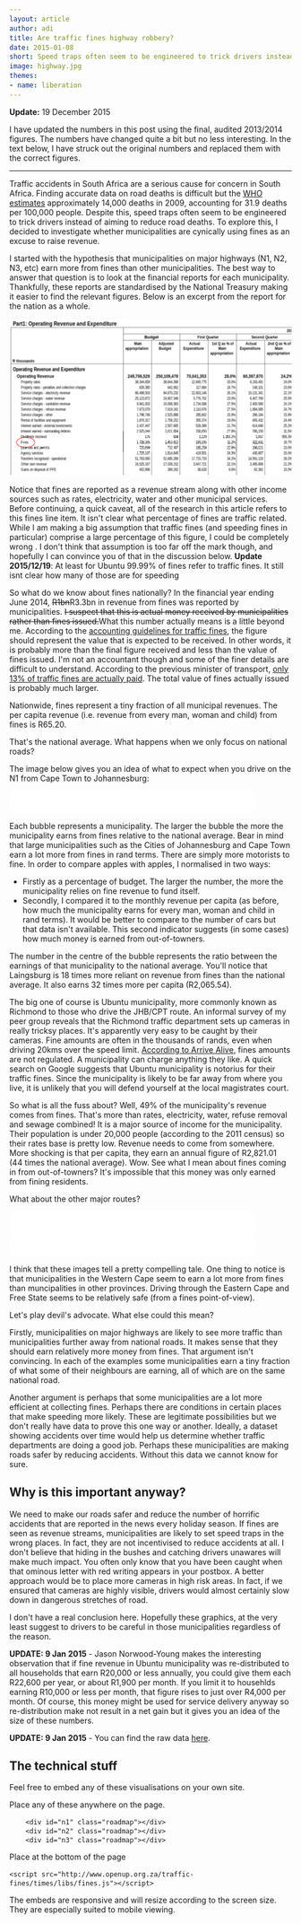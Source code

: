 ```yaml
---
layout: article
author: adi
title: Are traffic fines highway robbery?
date: 2015-01-08
short: Speed traps often seem to be engineered to trick drivers instead of aiming to reduce road deaths. I decided to investigate whether municipalities are cynically using fines as an excuse to raise revenue
image: highway.jpg
themes:
- name: liberation
---
```

<style>
    .roadmap {
        max-width: 400px;
        padding: 20px;
        border-radius: 10px;
        background-color: white;
    }
</style>

<strong>Update:</strong> 19 December 2015

I have updated the numbers in this post using the final, audited 2013/2014 figures. The numbers have changed quite a bit but no less interesting. In the text below, I have struck out the original numbers and replaced them with the correct figures.

-----

Traffic accidents in South Africa are a serious cause for concern in South Africa. Finding accurate data on road deaths is difficult but the [WHO estimates](http://www.who.int/iris/bitstream/10665/78256/1/9789241564564_eng.pdf) approximately 14,000 deaths in 2009, accounting for 31.9 deaths per 100,000 people. Despite this, speed traps often seem to be engineered to trick drivers instead of aiming to reduce road deaths. To explore this, I decided to investigate whether municipalities are cynically using fines as an excuse to raise revenue.

I started with the hypothesis that municipalities on major highways (N1, N2, N3, etc) earn more from fines than other municipalities. The best way to answer that question is to look at the financial reports for each municipality. Thankfully, these reports are standardised by the National Treasury making it easier to find the relevant figures. Below is an excerpt from the report for the nation as a whole.

<img src="/img/articles/operating-revenue.png"/>

Notice that fines are reported as a revenue stream along with other income sources such as rates, electricity, water and other municipal services. Before continuing, a quick caveat, all of the research in this article refers to this fines line item. It isn't clear what percentage of fines are traffic related. While I am making a big assumption that traffic fines (and speeding fines in particular) comprise a large percentage of this figure, I could be completely wrong . I don't think that assumption is too far off the mark though, and hopefully I can convince you of that in the discussion below. <strong>Update 2015/12/19</strong>: At least for Ubuntu 99.99% of fines refer to traffic fines. It still isnt clear how many of those are for speeding

So what do we know about fines nationally? In the financial year ending June 2014, <s>R1bn</s>R3.3bn in revenue from fines was reported by municipalities. <s>I suspect that this is actual money received by municipalities rather than fines issued.</s>What this number actually means is a little beyond me. According to the <a href="/traffic-fines/times/documents/2014%2007%2029%20-%20Guidance%20on%20traffic%20fines%20-%20Implementation%20Date%201%20July%202013....pdf">accounting guidelines for traffic fines</a>, the figure should represent the value that is expected to be received. In other words, it is probably more than the final figure received and less than the value of fines issued. I'm not an accountant though and some of the finer details are difficult to understand.  According to the previous minister of transport, [only 13% of traffic fines are actually paid](http://www.iol.co.za/motoring/industry-news/only-13-percent-of-aarto-fines-paid-1.1558886). The total value of fines actually issued is probably much larger.

Nationwide, fines represent a tiny fraction of all municipal revenues. The per capita revenue (i.e. revenue from every man, woman and child) from fines is R65.20.

That's the national average. What happens when we only focus on national roads?

The image below gives you an idea of what to expect when you drive on the N1 from Cape Town to Johannesburg:

<div id="n1" class="roadmap"></div>

Each bubble represents a municipality. The larger the bubble the more the municipality earns from fines relative to the national average. Bear in mind that large municipalities such as the Cities of Johannesburg and Cape Town earn a lot more from fines in rand terms. There are simply more motorists to fine. In order to compare apples with apples, I normalised in two ways:

  - Firstly as a percentage of budget. The larger the number, the more the municipality relies on fine revenue to fund itself.
  - Secondly, I compared it to the monthly revenue per capita (as before, how much the municipality earns for every man, woman and child in rand terms). It would be better to compare to the number of cars but that data isn't available. This second indicator suggests (in some cases) how much money is earned from out-of-towners.

The number in the centre of the bubble represents the ratio between the earnings of that municipality to the national average. You'll notice that Laingsburg is 18 times more reliant on revenue from fines than the national average. It also earns 32 times more per capita (R2,065.54).

The big one of course is Ubuntu municipality, more commonly known as Richmond to those who drive the JHB/CPT route. An informal survey of my peer group reveals that the Richmond traffic department sets up cameras in really tricksy places. It's apparently very easy to be caught by their cameras. Fine amounts are often in the thousands of rands, even when driving 20kms over the speed limit. [According to Arrive Alive](http://carinsurance.arrivealive.co.za/does-the-national-road-traffic-act-stipulate-the-amounts-for-traffic-fines.php), fines amounts are not regulated. A municipality can charge anything they like. A quick search on Google suggests that Ubuntu municipality is notorius for their traffic fines. Since the municipality is likely to be far away from where you live, it is unlikely that you will defend yourself at the local magistrates court.

So what is all the fuss about? Well, 49% of the municipality's revenue comes from fines. That's more than rates, electricity, water, refuse removal and sewage combined! It is a major source of income for the municipality. Their population is under 20,000 people (according to the 2011 census) so their rates base is pretty low. Revenue needs to come from somewhere. More shocking is that per capita, they earn an annual figure of R2,821.01 (44 times the national average). Wow. See what I mean about fines coming in from out-of-towners? It's impossible that this money was only earned from fining residents.

What about the other major routes?

<div id="n2" class="roadmap"></div>

<div id="n3" class="roadmap"></div>

I think that these images tell a pretty compelling tale. One thing to notice is that municipalities in the Western Cape seem to earn a lot more from fines than muncipalities in other provinces. Driving through the Eastern Cape and Free State seems to be relatively safe (from a fines point-of-view).

Let's play devil's advocate. What else could this mean?

Firstly, municipalities on major highways are likely to see more traffic than municipalities further away from national roads. It makes sense that they should earn relatively more money from fines. That argument isn't convincing. In each of the examples some municipalities earn a tiny fraction of what some of their neighbours are earning, all of which are on the same national road.

Another argument is perhaps that some municipalities are a lot more efficient at collecting fines. Perhaps there are conditions in certain places that make speeding more likely. These are legitimate possibilities but we don't really have data to prove this one way or another. Ideally, a dataset showing accidents over time would help us determine whether traffic departments are doing a good job. Perhaps these municipalities are making roads safer by reducing accidents. Without this data we cannot know for sure.

## Why is this important anyway?

We need to make our roads safer and reduce the number of horrific accidents that are reported in the news every holiday season. If fines are seen as revenue streams, municipalities are likely to set speed traps in the wrong places. In fact, they are not incentivised to reduce accidents at all. I don't believe that hiding in the bushes and catching drivers unawares will make much impact. You often only know that you have been caught when that ominous letter with red writing appears in your postbox. A better approach would be to place more cameras in high risk areas. In fact, if we ensured that cameras are highly visible, drivers would almost certainly slow down in dangerous stretches of road.

I don't have a real conclusion here. Hopefully these graphics, at the very least suggest to drivers to be careful in those municipalities regardless of the reason.

<strong>UPDATE: 9 Jan 2015</strong> - Jason Norwood-Young makes the interesting observation that if fine revenue in Ubuntu municipality was re-distributed to all households that earn R20,000 or less annually, you could give them each R22,600 per year, or about R1,900 per month. If you limit it to househlds earning R10,000 or less per month, that figure rises to just over R4,000 per month. Of course, this money might be used for service delivery anyway so re-distribution make not result in a net gain but it gives you an idea of the size of these numbers.

<strong>UPDATE: 9 Jan 2015</strong> - You can find the raw data <a href="/traffic-fines/times/documents/2015%20Q4.xlsx">here</a>.

<script src="http://www.openupsa.org/traffic-fines/times/libs/fines.js"></script>


## The technical stuff

Feel free to embed any of these visualisations on your own site.

Place any of these anywhere on the page.

        <div id="n1" class="roadmap"></div>
        <div id="n2" class="roadmap"></div>
        <div id="n3" class="roadmap"></div>

Place at the bottom of the page

    <script src="http://www.openup.org.za/traffic-fines/times/libs/fines.js"></script>

The embeds are responsive and will resize according to the screen size. They are especially suited to mobile viewing.
